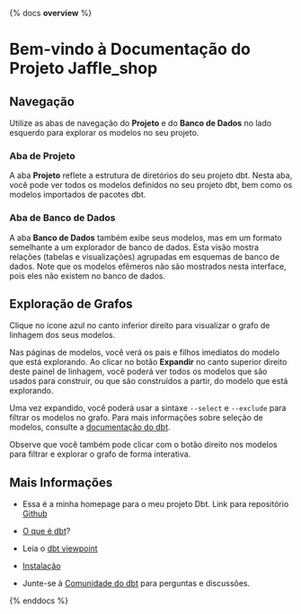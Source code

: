 {% docs __overview__ %}

# Bem-vindo à Documentação do Projeto Jaffle_shop

## Navegação

Utilize as abas de navegação do __Projeto__ e do __Banco de Dados__ no lado esquerdo para explorar os modelos no seu projeto.

### Aba de Projeto

A aba __Projeto__ reflete a estrutura de diretórios do seu projeto dbt. Nesta aba, você pode ver todos os modelos definidos no seu projeto dbt, bem como os modelos importados de pacotes dbt.

### Aba de Banco de Dados

A aba __Banco de Dados__ também exibe seus modelos, mas em um formato semelhante a um explorador de banco de dados. Esta visão mostra relações (tabelas e visualizações) agrupadas em esquemas de banco de dados. Note que os modelos efêmeros não são mostrados nesta interface, pois eles não existem no banco de dados.

## Exploração de Grafos

Clique no ícone azul no canto inferior direito para visualizar o grafo de linhagem dos seus modelos.

Nas páginas de modelos, você verá os pais e filhos imediatos do modelo que está explorando. Ao clicar no botão __Expandir__ no canto superior direito deste painel de linhagem, você poderá ver todos os modelos que são usados para construir, ou que são construídos a partir, do modelo que está explorando.

Uma vez expandido, você poderá usar a sintaxe ``--select`` e ``--exclude`` para filtrar os modelos no grafo. Para mais informações sobre seleção de modelos, consulte a [documentação do dbt](<https://docs.getdbt.com/docs/model-selection-syntax>).

Observe que você também pode clicar com o botão direito nos modelos para filtrar e explorar o grafo de forma interativa.

## Mais Informações

- Essa é a minha homepage para o meu projeto Dbt. Link para repositório [Github](<https://github.com/rafaeljurkfitz/dbt-jaffle-shop>)

- [O que é dbt](<https://docs.getdbt.com/docs/introduction>)?

- Leia o [dbt viewpoint](<https://docs.getdbt.com/docs/viewpoint>)

- [Instalação](<https://docs.getdbt.com/docs/installation>)

- Junte-se à [Comunidade do dbt](<https://www.getdbt.com/community/>) para perguntas e discussões.

{% enddocs %}
